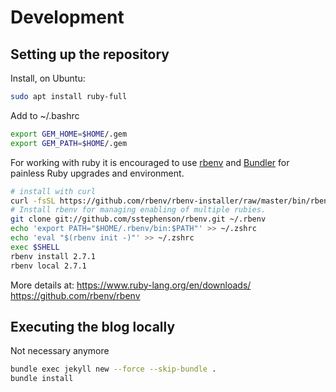 # Development

## Setting up the repository

Install, on Ubuntu:

``` bash
sudo apt install ruby-full
```

Add to ~/.bashrc

``` bash
export GEM_HOME=$HOME/.gem
export GEM_PATH=$HOME/.gem
```

For working with ruby it is encouraged to use [rbenv](https://github.com/rbenv/rbenv)
and [Bundler](https://bundler.io/) for painless Ruby upgrades and environment.


``` bash
# install with curl
curl -fsSL https://github.com/rbenv/rbenv-installer/raw/master/bin/rbenv-installer | bash
# Install rbenv for managing enabling of multiple rubies.
git clone git://github.com/sstephenson/rbenv.git ~/.rbenv
echo 'export PATH="$HOME/.rbenv/bin:$PATH"' >> ~/.zshrc
echo 'eval "$(rbenv init -)"' >> ~/.zshrc
exec $SHELL
rbenv install 2.7.1
rbenv local 2.7.1
```

More details at:
https://www.ruby-lang.org/en/downloads/
https://github.com/rbenv/rbenv

## Executing the blog locally

Not necessary anymore

``` bash
bundle exec jekyll new --force --skip-bundle .
bundle install
```
